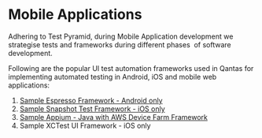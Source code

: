 # Mobile Applications

Adhering to Test Pyramid, during Mobile Application development we
strategise tests and frameworks during different phases  of software
development.

Following are the popular UI test automation frameworks used in Qantas
for implementing automated testing in Android, iOS and mobile web
applications:

1.  [Sample Espresso Framework - Android only](Sample_Espresso_Framework_-_Android_only.md)
2.  [Sample Snapshot Test Framework - iOS only](Sample_Snapshot_Test_Framework_-_iOS_only.md)
3.  [Sample Appium - Java with AWS Device Farm Framework](Sample_Appium_-_Java_with_AWS_Device_Farm_Framework.md)
4.  Sample XCTest UI Framework - iOS only

  
